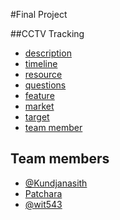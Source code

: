 #Final Project

##CCTV Tracking


- [description](#description)
- [timeline](#timeline)
- [resource](#resource)
- [questions](#questions)
- [feature](#feature)
- [market](#market)
- [target](#target)
- [team member](#team-members)


## Team members

- [@Kundjanasith](https://github.com/Kundjanasith)
- [Patchara]()
- [@wit543](https://github.com/wit543)
